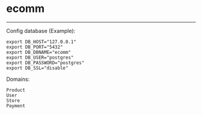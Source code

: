 # ecomm
---

Config database (Example):
    
    export DB_HOST="127.0.0.1"
    export DB_PORT="5432"
    export DB_DBNAME="ecomm"
    export DB_USER="postgres"
    export DB_PASSWORD="postgres"
    export DB_SSL="disable"

Domains:

    Product
    User
    Store
    Payment
